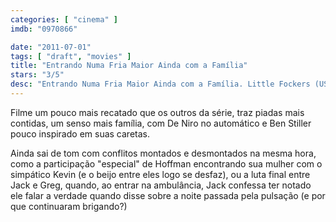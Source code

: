 ```yaml
---
categories: [ "cinema" ]
imdb: "0970866"

date: "2011-07-01"
tags: [ "draft", "movies" ]
title: "Entrando Numa Fria Maior Ainda com a Família"
stars: "3/5"
desc: "Entrando Numa Fria Maior Ainda com a Família. Little Fockers (USA, 2010). Dirigido por Paul Weitz. Escrito por John Hamburg, Larry Stuckey, Greg Glienna, Mary Ruth Clarke. Com Robert De Niro, Ben Stiller, Owen Wilson, Dustin Hoffman, Barbra Streisand, Blythe Danner, Teri Polo, Jessica Alba, Laura Dern."
---
```

Filme um pouco mais recatado que os outros da série, traz piadas mais contidas, um senso mais família, com De Niro no automático e Ben Stiller pouco inspirado em suas caretas.

Ainda sai de tom com conflitos montados e desmontados na mesma hora, como a participação "especial" de Hoffman encontrando sua mulher com o simpático Kevin (e o beijo entre eles logo se desfaz), ou a luta final entre Jack e Greg, quando, ao entrar na ambulância, Jack confessa ter notado ele falar a verdade quando disse sobre a noite passada pela pulsação (e por que continuaram brigando?)


